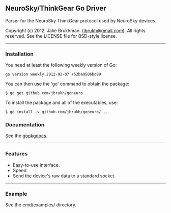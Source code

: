 ## NeuroSky/ThinkGear Go Driver

Parser for the NeuroSky ThinkGear protocol used by NeuroSky devices.

Copyright (c) 2012. Jake Brukhman. (jbrukh@gmail.com).
All rights reserved.  See the LICENSE file for BSD-style
license.

------------

### Installation

You need at least the following weekly version of Go:

    go version weekly.2012-02-07 +52ba9506bd99

You can then use the 'go' command to obtain the package:

    $ go get github.com/jbrukh/goneuro

To install the package and all of the executables, use:

    $ go install -v github.com/jbrukh/goneuro/...

### Documentation

See the [gopkgdocs](http://gopkgdoc.appspot.com/pkg/github.com/jbrukh/goneuro/pkg).

------------

### Features

* Easy-to-use interface.
* Speed.
* Send the device's raw data to a standard socket.

------------

### Example

See the cmd/examples/ directory.
